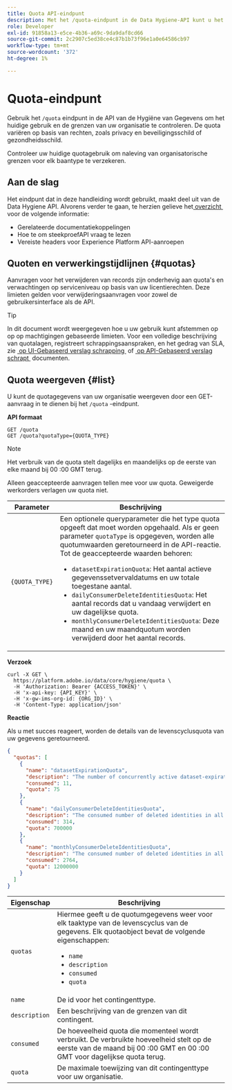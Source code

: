 ```yaml
---
title: Quota API-eindpunt
description: Met het /quota-eindpunt in de Data Hygiene-API kunt u het gebruik van Advanced Data Lifecycle Management controleren op basis van de maandelijkse quotalimieten van uw organisatie voor elk taaktype.
role: Developer
exl-id: 91858a13-e5ce-4b36-a69c-9da9daf8cd66
source-git-commit: 2c2907c5ed38ce4c87b1b73f96e1a0e64586cb97
workflow-type: tm+mt
source-wordcount: '372'
ht-degree: 1%

---
```


# Quota-eindpunt

Gebruik het `/quota` eindpunt in de API van de Hygiëne van Gegevens om het huidige gebruik en de grenzen van uw organisatie te controleren. De quota variëren op basis van rechten, zoals privacy en beveiligingsschild of gezondheidsschild.

Controleer uw huidige quotagebruik om naleving van organisatorische grenzen voor elk baantype te verzekeren.

## Aan de slag

Het eindpunt dat in deze handleiding wordt gebruikt, maakt deel uit van de Data Hygiene API. Alvorens verder te gaan, te herzien gelieve het [&#x200B; overzicht &#x200B;](./overview.md) voor de volgende informatie:

* Gerelateerde documentatiekoppelingen
* Hoe te om steekproefAPI vraag te lezen
* Vereiste headers voor Experience Platform API-aanroepen

## Quoten en verwerkingstijdlijnen {#quotas}

Aanvragen voor het verwijderen van records zijn onderhevig aan quota&#39;s en verwachtingen op serviceniveau op basis van uw licentierechten. Deze limieten gelden voor verwijderingsaanvragen voor zowel de gebruikersinterface als de API.

>[!TIP]
>
>In dit document wordt weergegeven hoe u uw gebruik kunt afstemmen op op op machtigingen gebaseerde limieten. Voor een volledige beschrijving van quotalagen, registreert schrappingsaanspraken, en het gedrag van SLA, zie [&#x200B; op UI-Gebaseerd verslag schrapping &#x200B;](../ui/record-delete.md#quotas) of [&#x200B; op API-Gebaseerd verslag schrapt &#x200B;](./workorder.md#quotas) documenten.

## Quota weergeven {#list}

U kunt de quotagegevens van uw organisatie weergeven door een GET-aanvraag in te dienen bij het `/quota` -eindpunt.

**API formaat**

```http
GET /quota
GET /quota?quotaType={QUOTA_TYPE}
```

>[!NOTE]
>
>Het verbruik van de quota stelt dagelijks en maandelijks op de eerste van elke maand bij 00 :00 GMT terug.
>
>Alleen geaccepteerde aanvragen tellen mee voor uw quota. Geweigerde werkorders verlagen uw quota niet.

| Parameter | Beschrijving |
| --- | --- |
| `{QUOTA_TYPE}` | Een optionele queryparameter die het type quota opgeeft dat moet worden opgehaald. Als er geen parameter `quotaType` is opgegeven, worden alle quotumwaarden geretourneerd in de API-reactie. Tot de geaccepteerde waarden behoren:<ul><li>`datasetExpirationQuota`: Het aantal actieve gegevenssetvervaldatums en uw totale toegestane aantal.</li><li>`dailyConsumerDeleteIdentitiesQuota`: Het aantal records dat u vandaag verwijdert en uw dagelijkse quota.</li><li>`monthlyConsumerDeleteIdentitiesQuota`: Deze maand en uw maandquotum worden verwijderd door het aantal records.</li></ul> |

**Verzoek**

```shell
curl -X GET \
  https://platform.adobe.io/data/core/hygiene/quota \
  -H 'Authorization: Bearer {ACCESS_TOKEN}' \
  -H 'x-api-key: {API_KEY}' \
  -H 'x-gw-ims-org-id: {ORG_ID}' \
  -H 'Content-Type: application/json'
```

**Reactie**

Als u met succes reageert, worden de details van de levenscyclusquota van uw gegevens geretourneerd.

```json
{
  "quotas": [
    {
      "name": "datasetExpirationQuota",
      "description": "The number of concurrently active dataset-expiration delete operations in all work order requests for the organization.",
      "consumed": 11,
      "quota": 75
    },
    {
      "name": "dailyConsumerDeleteIdentitiesQuota",
      "description": "The consumed number of deleted identities in all work order requests for the organization for today.",
      "consumed": 314,
      "quota": 700000
    },
    {
      "name": "monthlyConsumerDeleteIdentitiesQuota",
      "description": "The consumed number of deleted identities in all work order requests for the organization this month.",
      "consumed": 2764,
      "quota": 12000000
    }
  ]
}
```

| Eigenschap | Beschrijving |
| -------- | ------- |
| `quotas` | Hiermee geeft u de quotumgegevens weer voor elk taaktype van de levenscyclus van de gegevens. Elk quotaobject bevat de volgende eigenschappen:<ul><li>`name`</li><li>`description`</li><li>`consumed`</li><li>`quota`</li></ul> |
| `name` | De id voor het contingenttype. |
| `description` | Een beschrijving van de grenzen van dit contingent. |
| `consumed` | De hoeveelheid quota die momenteel wordt verbruikt. De verbruikte hoeveelheid stelt op de eerste van de maand bij 00 :00 GMT en 00 :00 GMT voor dagelijkse quota terug. |
| `quota` | De maximale toewijzing van dit contingenttype voor uw organisatie. |
